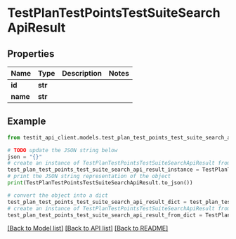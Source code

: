 # TestPlanTestPointsTestSuiteSearchApiResult


## Properties

Name | Type | Description | Notes
------------ | ------------- | ------------- | -------------
**id** | **str** |  | 
**name** | **str** |  | 

## Example

```python
from testit_api_client.models.test_plan_test_points_test_suite_search_api_result import TestPlanTestPointsTestSuiteSearchApiResult

# TODO update the JSON string below
json = "{}"
# create an instance of TestPlanTestPointsTestSuiteSearchApiResult from a JSON string
test_plan_test_points_test_suite_search_api_result_instance = TestPlanTestPointsTestSuiteSearchApiResult.from_json(json)
# print the JSON string representation of the object
print(TestPlanTestPointsTestSuiteSearchApiResult.to_json())

# convert the object into a dict
test_plan_test_points_test_suite_search_api_result_dict = test_plan_test_points_test_suite_search_api_result_instance.to_dict()
# create an instance of TestPlanTestPointsTestSuiteSearchApiResult from a dict
test_plan_test_points_test_suite_search_api_result_from_dict = TestPlanTestPointsTestSuiteSearchApiResult.from_dict(test_plan_test_points_test_suite_search_api_result_dict)
```
[[Back to Model list]](../README.md#documentation-for-models) [[Back to API list]](../README.md#documentation-for-api-endpoints) [[Back to README]](../README.md)


